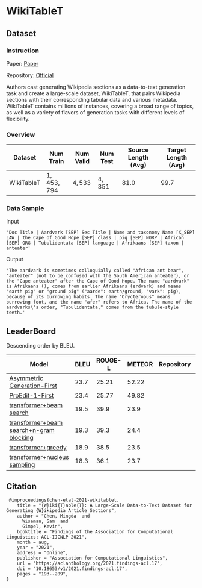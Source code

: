 # WikiTableT

## Dataset

### Instruction

Paper: [Paper](https://aclanthology.org/2021.findings-acl.17.pdf)

Repository: [Official](https://github.com/mingdachen/WikiTableT)

Authors cast generating Wikipedia sections as a data-to-text generation task and create a large-scale dataset, WikiTableT, that pairs Wikipedia sections with their corresponding tabular data and various metadata. WikiTableT contains millions of instances, covering a broad range of topics, as well as a variety of flavors of generation tasks with different levels of flexibility.

### Overview

| Dataset    | Num Train   | Num Valid | Num Test | Source Length (Avg) | Target Length (Avg) |
| ---------- | ----------- | --------- | -------- | ------------------- | ------------------- |
| WikiTableT | $1,453,794$ | $4,533$   | $4,351$  | $81.0$              | $99.7$              |

### Data Sample

Input

```
'Doc Title | Aardvark [SEP] Sec Title | Name and taxonomy Name [X_SEP] LAW | the Cape of Good Hope [SEP] class | pig [SEP] NORP | African [SEP] ORG | Tubulidentata [SEP] language | Afrikaans [SEP] taxon | anteater'
```

Output

```
'The aardvark is sometimes colloquially called "African ant bear", "anteater" (not to be confused with the South American anteater), or the "Cape anteater" after the Cape of Good Hope. The name "aardvark" is Afrikaans (), comes from earlier Afrikaans (erdvark) and means "earth pig" or "ground pig" ("aarde": earth/ground, "vark": pig), because of its burrowing habits. The name "Orycteropus" means burrowing foot, and the name "afer" refers to Africa. The name of the aardvarks\'s order, "Tubulidentata," comes from the tubule-style teeth.'
```

## LeaderBoard

Descending order by BLEU.

| Model                                                        | BLEU   | ROUGE-L | METEOR  | Repository | Generated Text |
| ------------------------------------------------------------ | ------ | ------- | ------- | ---------- | -------------- |
| [Asymmetric Generation-First](https://arxiv.org/pdf/2208.04558v1.pdf) | $23.7$ | $25.21$ | $52.22$ |            |                |
| [ProEdit-1-First](https://arxiv.org/pdf/2208.04558v1.pdf)    | $23.4$ | $25.77$ | $49.82$ |            |                |
| [transformer+beam search](https://aclanthology.org/2021.findings-acl.17.pdf) | $19.5$ | $39.9$  | $23.9$  |            |                |
| [transformer+beam search+n-gram blocking](https://aclanthology.org/2021.findings-acl.17.pdf) | $19.3$ | $39.3$  | $24.4$  |            |                |
| [transformer+greedy](https://aclanthology.org/2021.findings-acl.17.pdf) | $18.9$ | $38.5$  | $23.5$  |            |                |
| [transformer+nucleus sampling](https://aclanthology.org/2021.findings-acl.17.pdf) | $18.3$ | $36.1$  | $23.7$  |            |                |

## Citation

```
 @inproceedings{chen-etal-2021-wikitablet,
    title = "{W}iki{T}able{T}: A Large-Scale Data-to-Text Dataset for Generating {W}ikipedia Article Sections",
    author = "Chen, Mingda  and
      Wiseman, Sam  and
      Gimpel, Kevin",
    booktitle = "Findings of the Association for Computational Linguistics: ACL-IJCNLP 2021",
    month = aug,
    year = "2021",
    address = "Online",
    publisher = "Association for Computational Linguistics",
    url = "https://aclanthology.org/2021.findings-acl.17",
    doi = "10.18653/v1/2021.findings-acl.17",
    pages = "193--209",
}
```